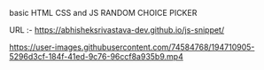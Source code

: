 basic HTML CSS and JS RANDOM CHOICE PICKER

URL :- https://abhisheksrivastava-dev.github.io/js-snippet/

https://user-images.githubusercontent.com/74584768/194710905-5296d3cf-184f-41ed-9c76-96ccf8a935b9.mp4

